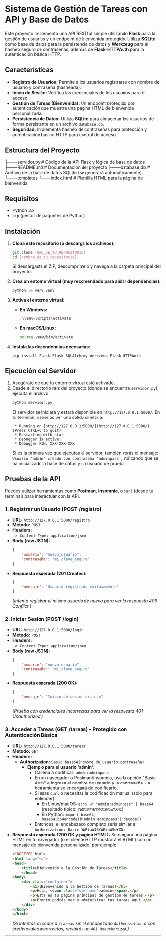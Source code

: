 # Sistema de Gestión de Tareas con API y Base de Datos

Este proyecto implementa una API RESTful simple utilizando **Flask** para la gestión de usuarios y un endpoint de bienvenida protegido. Utiliza **SQLite** como base de datos para la persistencia de datos y **Werkzeug** para el hasheo seguro de contraseñas, además de **Flask-HTTPAuth** para la autenticación básica HTTP.

## Características

* **Registro de Usuarios:** Permite a los usuarios registrarse con nombre de usuario y contraseña (hasheada).
* **Inicio de Sesión:** Verifica las credenciales de los usuarios para el acceso.
* **Gestión de Tareas (Bienvenida):** Un endpoint protegido por autenticación que muestra una página HTML de bienvenida personalizada.
* **Persistencia de Datos:** Utiliza **SQLite** para almacenar los usuarios de forma persistente en un archivo `database.db`.
* **Seguridad:** Implementa hasheo de contraseñas para protección y autenticación básica HTTP para control de acceso.

## Estructura del Proyecto

├───servidor.py             # Código de la API Flask y lógica de base de datos
├───README.md               # Documentación del proyecto
├───database.db             # Archivo de la base de datos SQLite (se generará automáticamente)
└───templates
└───index.html          # Plantilla HTML para la página de bienvenida

## Requisitos

* Python 3.x
* `pip` (gestor de paquetes de Python)

## Instalación

1.  **Clona este repositorio (o descarga los archivos):**
    ```bash
    git clone [URL_DE_TU_REPOSITORIO]
    cd [nombre_de_tu_repositorio]
    ```
    Si descargaste el ZIP, descomprímelo y navega a la carpeta principal del proyecto.

2.  **Crea un entorno virtual (muy recomendado para aislar dependencias):**
    ```bash
    python -m venv venv
    ```

3.  **Activa el entorno virtual:**
    * **En Windows:**
        ```bash
        .\venv\Scripts\activate
        ```
    * **En macOS/Linux:**
        ```bash
        source venv/bin/activate
        ```

4.  **Instala las dependencias necesarias:**
    ```bash
    pip install Flask Flask-SQLAlchemy Werkzeug Flask-HTTPAuth
    ```

## Ejecución del Servidor

1.  Asegúrate de que tu entorno virtual esté activado.
2.  Desde el directorio raíz del proyecto (donde se encuentra `servidor.py`), ejecuta el archivo:
    ```bash
    python servidor.py
    ```
    El servidor se iniciará y estará disponible en `http://127.0.0.1:5000/`. En tu terminal, deberías ver una salida similar a:
    ```
     * Running on [http://127.0.0.1:5000/](http://127.0.0.1:5000/) (Press CTRL+C to quit)
     * Restarting with stat
     * Debugger is active!
     * Debugger PIN: XXX-XXX-XXX
    ```
    Si es la primera vez que ejecutas el servidor, también verás el mensaje: `Usuario 'admin' creado con contraseña 'adminpass'`, indicando que se ha inicializado la base de datos y un usuario de prueba.

## Pruebas de la API

Puedes utilizar herramientas como **Postman**, **Insomnia**, o `curl` (desde tu terminal) para interactuar con la API.

### 1. Registrar un Usuario (POST /registro)

* **URL:** `http://127.0.0.1:5000/registro`
* **Método:** `POST`
* **Headers:**
    * `Content-Type: application/json`
* **Body (raw JSON):**
    ```json
    {
        "usuario": "nuevo_usuario",
        "contraseña": "mi_clave_segura"
    }
    ```
* **Respuesta esperada (201 Created):**
    ```json
    {
        "mensaje": "Usuario registrado exitosamente"
    }
    ```
    *(Intenta registrar el mismo usuario de nuevo para ver la respuesta 409 Conflict.)*

### 2. Iniciar Sesión (POST /login)

* **URL:** `http://127.0.0.1:5000/login`
* **Método:** `POST`
* **Headers:**
    * `Content-Type: application/json`
* **Body (raw JSON):**
    ```json
    {
        "usuario": "nuevo_usuario",
        "contraseña": "mi_clave_segura"
    }
    ```
* **Respuesta esperada (200 OK):**
    ```json
    {
        "mensaje": "Inicio de sesión exitoso"
    }
    ```
    *(Prueba con credenciales incorrectas para ver la respuesta 401 Unauthorized.)*

### 3. Acceder a Tareas (GET /tareas) - **Protegido con Autenticación Básica**

* **URL:** `http://127.0.0.1:5000/tareas`
* **Método:** `GET`
* **Headers:**
    * **Authorization:** `Basic base64(nombre_de_usuario:contraseña)`
        * **Ejemplo para el usuario 'admin':**
            * Cadena a codificar: `admin:adminpass`
            * En un navegador o Postman/Insomnia, usa la opción "Basic Auth" e ingresa el nombre de usuario y la contraseña. La herramienta se encargará de codificarlo.
            * Si usas `curl` o necesitas la codificación manual (solo para entender):
                * En Linux/macOS: `echo -n "admin:adminpass" | base64` (resultado típico: `YWRtaW46YWRtaW5wYXNz`)
                * En Python: `import base64; base64.b64encode(b"admin:adminpass").decode()`
            * Entonces, el encabezado completo sería similar a: `Authorization: Basic YWRtaW46YWRtaW5wYXNz`
* **Respuesta esperada (200 OK y página HTML):**
    Se cargará una página HTML en tu navegador (o el cliente HTTP mostrará el HTML) con un mensaje de bienvenida personalizado, por ejemplo:
    ```html
    <!DOCTYPE html>
    <html lang="es">
    <head>
        <title>Bienvenido a la Gestión de Tareas</title>
        </head>
    <body>
        <div class="container">
            <h1>¡Bienvenido a la Gestión de Tareas!</h1>
            <p>Hola, <span class="username">admin</span>.</p>
            <p>Esta es tu página principal de gestión de tareas.</p>
            <p>Pronto podrás ver y administrar tus tareas aquí.</p>
        </div>
    </body>
    </html>
    ```
    *(Si intentas acceder a `/tareas` sin el encabezado `Authorization` o con credenciales incorrectas, recibirás un `401 Unauthorized`.)*

---
